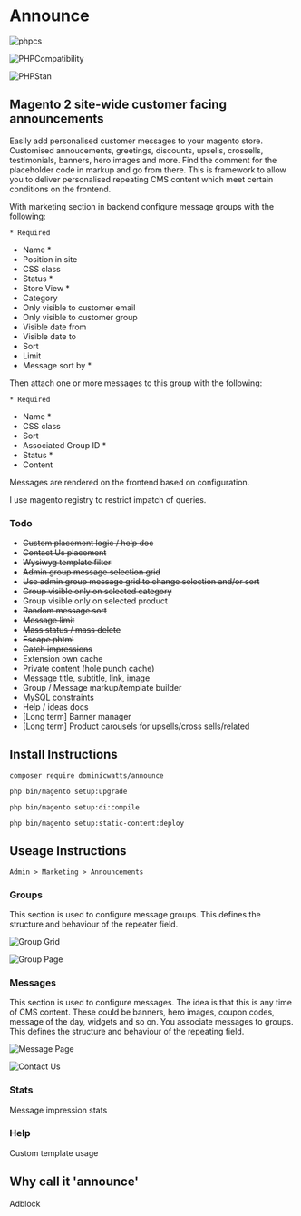 # Announce

![phpcs](https://github.com/DominicWatts/Announce/workflows/phpcs/badge.svg)

![PHPCompatibility](https://github.com/DominicWatts/Announce/workflows/PHPCompatibility/badge.svg)

![PHPStan](https://github.com/DominicWatts/Announce/workflows/PHPStan/badge.svg)

## Magento 2 site-wide customer facing announcements

Easily add personalised customer messages to your magento store. Customised annoucements, greetings, discounts, upsells, crossells, testimonials, banners, hero images and more. Find the comment for the placeholder code in markup and go from there. This is framework to allow you to deliver personalised repeating CMS content which meet certain conditions on the frontend.

With marketing section in backend configure message groups with the following:

    * Required

  - Name *
  - Position in site
  - CSS class
  - Status * 
  - Store View *
  - Category
  - Only visible to customer email
  - Only visible to customer group
  - Visible date from
  - Visible date to
  - Sort
  - Limit
  - Message sort by *

Then attach one or more messages to this group with the following:

    * Required

  - Name *
  - CSS class
  - Sort
  - Associated Group ID *
  - Status *
  - Content

Messages are rendered on the frontend based on configuration.

I use magento registry to restrict impatch of queries.

### Todo

  - ~~Custom placement logic / help doc~~
  - ~~Contact Us placement~~
  - ~~Wysiwyg template filter~~
  - ~~Admin group message selection grid~~
  - ~~Use admin group message grid to change selection and/or sort~~
  - ~~Group visible only on selected category~~
  - Group visible only on selected product
  - ~~Random message sort~~
  - ~~Message limit~~
  - ~~Mass status / mass delete~~
  - ~~Escape phtml~~
  - ~~Catch impressions~~
  - Extension own cache
  - Private content (hole punch cache)
  - Message title, subtitle, link, image
  - Group / Message markup/template builder
  - MySQL constraints
  - Help / ideas docs
  - [Long term] Banner manager
  - [Long term] Product carousels for upsells/cross sells/related

## Install Instructions

`composer require dominicwatts/announce`

`php bin/magento setup:upgrade`

`php bin/magento setup:di:compile`

`php bin/magento setup:static-content:deploy`

## Useage Instructions

    Admin > Marketing > Announcements

### Groups

This section is used to configure message groups. This defines the structure and behaviour of the repeater field.

![Group Grid](https://i.snipboard.io/CfTWVw.jpg)

![Group Page](https://i.snipboard.io/4KxMJl.jpg)

### Messages

This section is used to configure messages. The idea is that this is any time of CMS content. These could be banners, hero images, coupon codes, message of the day, widgets and so on. You associate messages to groups. This defines the structure and behaviour of the repeating field.

![Message Page](https://i.snipboard.io/WtZTbS.jpg)

![Contact Us](https://i.snipboard.io/1AE5ax.jpg)

### Stats

Message impression stats

### Help

Custom template usage

## Why call it 'announce'

Adblock